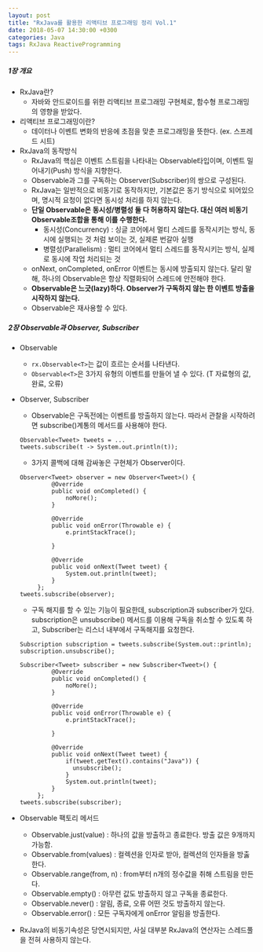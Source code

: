 ```yaml
---
layout: post
title: "RxJava를 활용한 리액티브 프로그래밍 정리 Vol.1"
date: 2018-05-07 14:30:00 +0300
categories: Java
tags: RxJava ReactiveProgramming
---
```


##### 1장 개요
- RxJava란?
  - 자바와 안드로이드를 위한 리액티브 프로그래밍 구현체로, 함수형 프로그래밍의 영향을 받았다.
- 리액티브 프로그래밍이란?
  - 데이터나 이벤트 변화의 반응에 초점을 맞춘 프로그래밍을 뜻한다. (ex. 스프레드 시트)
- RxJava의 동작방식
  - RxJava의 핵심은 이벤트 스트림을 나타내는 Observable타입이며, 이벤트 밀어내기(Push) 방식을 지향한다.
  - Observable과 그를 구독하는 Observer(Subscriber)의 쌍으로 구성된다.
  - RxJava는 일반적으로 비동기로 동작하지만, 기본값은 동기 방식으로 되어있으며, 명시적 요청이 없다면 동시성 처리를 하지 않는다.
  - __단일 Observable은 동시성/병렬성 둘 다 허용하지 않는다. 대신 여러 비동기 Observable조합을 통해 이를 수행한다.__
    - 동시성(Concurrency) : 싱글 코어에서 멀티 스레드를 동작시키는 방식, 동시에 실행되는 것 처럼 보이는 것, 실제론 번갈아 실행
    - 병렬성(Parallelism) : 멀티 코어에서 멀티 스레드를 동작시키는 방식, 실제로 동시에 작업 처리되는 것
  - onNext, onCompleted, onError 이벤트는 동시에 방출되지 않는다. 달리 말해, 하나의 Observable은 항상 직렬화되어 스레드에 안전해야 한다.
  - __Observable은 느긋(lazy)하다. Observer가 구독하지 않는 한 이벤트 방출을 시작하지 않는다.__
  - Observable은 재사용할 수 있다.

##### 2장 Observable과 Observer, Subscriber
- Observable
  - `rx.Observable<T>`는 값이 흐르는 순서를 나타낸다.
  - `Observable<T>`은 3가지 유형의 이벤트를 만들어 낼 수 있다. (T 자료형의 값, 완료, 오류)
- Observer, Subscriber
  - Observable은 구독전에는 이벤트를 방출하지 않는다. 따라서 관찰을 시작하려면 subscribe()계통의 메서드를 사용해야 한다.
   ```
   Observable<Tweet> tweets = ...
   tweets.subscribe(t -> System.out.println(t));
   ```
  - 3가지 콜백에 대해 감싸놓은 구현체가 Observer이다.
  ```
  Observer<Tweet> observer = new Observer<Tweet>() {
           @Override
           public void onCompleted() {
               noMore();
           }

           @Override
           public void onError(Throwable e) {
               e.printStackTrace();

           }

           @Override
           public void onNext(Tweet tweet) {
               System.out.println(tweet);
           }
       };
  tweets.subscribe(observer);     
  ```

  - 구독 해지를 할 수 있는 기능이 필요한데, subscription과 subscriber가 있다. subscription은 unsubscribe() 메서드를 이용해 구독을 취소할 수 있도록 하고, Subscriber는 리스너 내부에서 구독해지를 요청한다.
  ```
  Subscription subscription = tweets.subscribe(System.out::println);
  subscription.unsubscribe();
  ```
  ```
  Subscriber<Tweet> subscriber = new Subscriber<Tweet>() {
           @Override
           public void onCompleted() {
               noMore();
           }

           @Override
           public void onError(Throwable e) {
               e.printStackTrace();

           }

           @Override
           public void onNext(Tweet tweet) {
               if(tweet.getText().contains("Java")) {
                 unsubscribe();
               }
               System.out.println(tweet);
           }
       };
  tweets.subscribe(subscriber);
  ```
- Observable 팩토리 메서드
  - Observable.just(value) : 하나의 값을 방출하고 종료한다. 방출 값은 9개까지 가능함.
  - Observable.from(values) : 컬렉션을 인자로 받아, 컬렉션의 인자들을 방춣한다.
  - Observable.range(from, n) : from부터 n개의 정수값을 취해 스트림을 만든다.
  - Observable.empty() : 아무런 값도 방출하지 않고 구독을 종료한다.
  - Observable.never() : 알림, 종료, 오류 어떤 것도 방출하지 않는다.
  - Observable.error() : 모든 구독자에게 onError 알림을 방출한다.
- RxJava의 비동기속성은 당연시되지만, 사실 대부분 RxJava의 연산자는 스레드풀을 전혀 사용하지 않는다.
